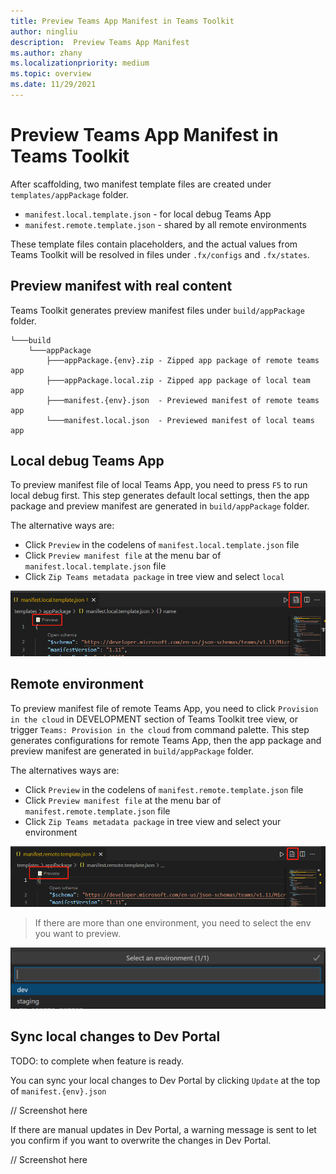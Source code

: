 ```yaml
---
title: Preview Teams App Manifest in Teams Toolkit
author: ningliu
description:  Preview Teams App Manifest
ms.author: zhany
ms.localizationpriority: medium
ms.topic: overview
ms.date: 11/29/2021
---
```


# Preview Teams App Manifest in Teams Toolkit

After scaffolding, two manifest template files are created under `templates/appPackage` folder.

- `manifest.local.template.json` - for local debug Teams App
- `manifest.remote.template.json` - shared by all remote environments

These template files contain placeholders, and the actual values from Teams Toolkit will be resolved in files under `.fx/configs` and `.fx/states`.

## Preview manifest with real content

Teams Toolkit generates preview manifest files under `build/appPackage` folder.

```text
└───build
    └───appPackage
        ├───appPackage.{env}.zip - Zipped app package of remote teams app
        ├───appPackage.local.zip - Zipped app package of local team app
        ├───manifest.{env}.json  - Previewed manifest of remote teams app
        └───manifest.local.json  - Previewed manifest of local teams app
```

## Local debug Teams App

To preview manifest file of local Teams App, you need to press `F5` to run local debug first. This step generates default local settings, then the app package and preview manifest are generated in `build/appPackage` folder.

The alternative ways are:

- Click `Preview` in the codelens of `manifest.local.template.json` file
- Click `Preview manifest file` at the menu bar of `manifest.local.template.json` file
- Click `Zip Teams metadata package` in tree view and select `local`

![preview-local](./images/preview.png)

## Remote environment

To preview manifest file of remote Teams App, you need to click `Provision in the cloud` in DEVELOPMENT section of Teams Toolkit  tree view, or trigger `Teams: Provision in the cloud` from command palette. This step generates configurations for remote Teams App, then the app package and preview manifest are generated in `build/appPackage` folder.

The alternatives ways are:

- Click `Preview` in the codelens of `manifest.remote.template.json` file
- Click `Preview manifest file` at the menu bar of `manifest.remote.template.json` file
- Click `Zip Teams metadata package` in tree view and select your environment

![preview remote](./images/preview-remote.png)

> If there are more than one environment, you need to select the env you want to preview.

![select env](./images/select-env.png)

## Sync local changes to Dev Portal

TODO: to complete when feature is ready.

You can sync your local changes to Dev Portal by clicking `Update` at the top of `manifest.{env}.json`

// Screenshot here

If there are manual updates in Dev Portal, a warning message is sent to let you confirm if you want to overwrite the changes in Dev Portal.

// Screenshot here
